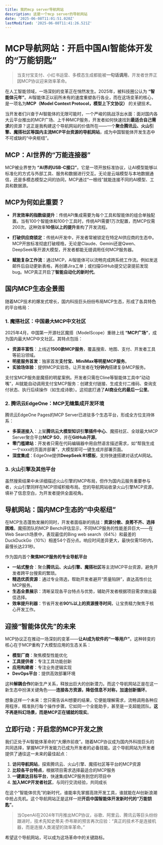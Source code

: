 ```yaml
---
title: 我的mcp server导航网站
description: 这是一个mcp server的导航网站
date: '2025-06-08T11:01:51.020Z'
lastModified: '2025-06-08T11:41:26.521Z'
---
```



# MCP导航网站：开启中国AI智能体开发的“万能钥匙”

> 当支付宝支付、小红书运营、多模态生成都能被**一句话调用**，开发者世界正因MCP协议迎来效率革命。

在人工智能领域，一场深刻的变革正在悄然发生。2025年，被科技圈公认为 **“智能体元年”**。AI智能体正以前所未有的速度重塑各行各业，而在这场变革的核心，是一项名为**MCP（Model Context Protocol，模型上下文协议）** 的关键技术。

当开发者们兴奋于AI智能体的无限可能时，一个严峻的挑战浮出水面：面对国内各大云平台推出的MCP广场、上千种MCP服务，开发者如何快速找到**最适合自己需求**的资源？这正是我构建这个导航网站的价值所在——一个**聚合腾讯云、火山引擎、魔搭社区等国内主流MCP平台资源的导航网站**，成为中国智能体开发生态中不可或缺的“中央枢纽”。

## MCP：AI世界的“万能连接器”

MCP被业界誉为 **“AI界的USB-C接口”**。它是一项开放标准协议，让AI模型能够以标准化的方式与外部工具、服务和数据进行交互。无论是云端模型与本地数据通信，还是多模态模型之间的协同，MCP通过“一根线”就能连接不同的AI模型、工具和数据源。

## MCP为何如此重要？

- **开发效率的指数级提升**：传统API集成需要为每个工具和智能体的组合单独配置。当有100个智能体和100个工具时，传统API需要1万次配置，而MCP仅需200次。这种效率**10倍以上的提升**重构了开发流程。
  
- **打破供应商锁定**：传统AI开发中，开发者常被锁定在特定AI供应商的生态中。MCP开放标准彻底打破桎梏，无论是Claude、Gemini还是Qwen、DeepSeek等开源大模型，开发者都能无缝调用任何MCP服务器。

- **赋能复杂工作流**：通过MCP，AI智能体可以流畅完成跨系统工作流。例如发送邮件后自动更新表格，再创建Jira工单；或扫描GitHub提交记录提前发现bug。MCP真正开启了**智能自动化的新时代**。

## 国内MCP生态全景图

随着MCP技术的爆发式增长，国内科技巨头纷纷布局MCP生态，形成了各具特色的平台格局：

### 1. 魔搭社区：中国最大MCP中文社区

2025年4月，中国第一开源社区魔搭（ModelScope）重磅上线 **“MCP广场”**，成为国内最大MCP中文社区。其特点包括：

- **资源丰富性**：上线近**1500款MCP服务**，覆盖搜索、地图、支付、开发者工具等前沿领域。
- **明星服务首发**：独家首发**支付宝、MiniMax等明星MCP服务**。
- **实验场体验**：提供MCP实验场，让开发者在**1分钟内**搭建复杂MCP服务。

支付宝MCP服务是魔搭的明星案例。开发者只需在Cline等智能体工具中“动动嘴”，AI就能自动调用支付宝MCP服务：创建支付链接、生成支付二维码、查询支付状态、执行后续操作（如生成诗歌）。这彻底打通了**AI商业化的最后一公里**。

### 2. 腾讯云EdgeOne：MCP无缝集成开发环境

腾讯云EdgeOne Pages的MCP Server已进驻多个生态平台，形成全方位支持体系：

- **多渠道接入**：上架**腾讯云大模型知识引擎插件中心**、魔搭社区、全球最大MCP Server聚合平台**MCP SO**，并在**GitHub开源**。
- **零门槛建站**：开发者只需在代码编辑器中用自然语言描述需求，如“帮我生成一个xxxx的页面并部署”，大模型即可一键生成并部署页面。
- **深度集成**：EdgeOne提供**DeepSeek R1模板**，支持快速搭建对话式AI网站。

### 3. 火山引擎及其他平台

虽然搜索结果中未详细描述火山引擎的MCP布局，但作为国内云服务重要参与者，火山引擎同样在MCP领域积极布局。您的导航网站收录火山引擎MCP资源，填补了信息空白，为开发者提供全面视角。

## 导航网站：国内MCP生态的“中央枢纽”

在MCP生态蓬勃发展的同时，开发者面临新的挑战：**资源分散、良莠不齐、选择困难**。魔搭团队的MCP Bench评估显示，不同MCP服务的性能差异巨大——在Web Search场景中，表现最佳的Bing web search（64%）和最差的DuckDuckGo（10%）相差54个百分点。响应时间差异更大，最快仅需15秒内，最慢长达231秒。

作为国内首个**聚焦MCP服务的专业导航平台**

- **一站式整合**：聚合**腾讯云、火山引擎、魔搭社区**等主流MCP平台资源，避免开发者跨平台搜索的繁琐。
- **精选优质资源**：通过专业筛选，帮助开发者避开“质量陷阱”，直达高性价比MCP服务。
- **生态全景展示**：清晰呈现各平台特点与优势，辅助开发者根据项目需求做出最佳选择。
- **效率提升利器**：节省开发者**90%以上的资源搜寻时间**，让宝贵精力聚焦于核心开发工作。

## 迎接“智能体优先”的未来

MCP协议正在推动一场深刻的变革——**让AI成为软件的“一等用户”**。这种转变的核心在于MCP重构了大模型应用的生态关系：

- **模型厂商**：聚焦模型性能优化
- **工具提供者**：专注工具功能创新
- **应用构建者**：专注业务逻辑实现
- **DevOps平台**：提供高效部署环境

这种**解耦合作**的新生产关系，释放出巨大的创新潜力。而这个导航网站正是在这一新生态中扮演关键角色——**连接各方资源，降低信息不对称，加速创新循环**。

想象这样一个未来：您只需告诉AI想要的结果，它便能理解需求，流畅调用各种应用程序，精准执行每个操作步骤。它如同一个全能助手，甚至是一支超能团队。**这不再是科幻场景，而是MCP正在铺就的现实**。

## 立即行动：开启您的MCP开发之旅

我们正处于AI智能体革命的“大爆炸前夜”。随着MCP协议成为国内外科技巨头的共同选择，掌握MCP开发能力已成为开发者的必备技能。这个导航网站为开发者提供了通往这一未来的最佳起点：

1. **访问导航网站**，探索腾讯云、火山引擎、魔搭社区等平台的MCP资源
2. **比较各平台特点**，根据项目需求选择最适合的MCP服务
3. **一键直达目标平台**，快速集成MCP服务到您的项目中
4. **加入MCP开发者社区**，与同行交流经验，共同成长

在这个“智能体优先”的新时代，谁能率先掌握高效开发工具，谁就能在AI创新浪潮中抢占先机。这个导航网站正是这样一把**开启中国智能体开发新时代的“万能钥匙”**。

> 当OpenAI在2024年11月推出MCP协议，谷歌、阿里云、腾讯云等巨头纷纷跟进时，技术先知史蒂夫·乔布斯的预言再次应验：“真正的技术不是连接机器，而是连接人类渴望的效率革命。”

希望这个导航网站，可以成为这场革命中的关键路标。
